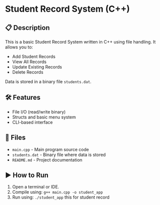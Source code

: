 
# Student Record System (C++)

## 📋 Description
This is a basic Student Record System written in C++ using file handling. It allows you to:

- Add Student Records
- View All Records
- Update Existing Records
- Delete Records

Data is stored in a binary file `students.dat`.

## 🛠 Features
- File I/O (read/write binary)
- Structs and basic menu system
- CLI-based interface

## 📂 Files
- `main.cpp` - Main program source code
- `students.dat` - Binary file where data is stored
- `README.md` - Project documentation

## ▶️ How to Run
1. Open a terminal or IDE.
2. Compile using: `g++ main.cpp -o student_app`
3. Run using: `./student_app`
this for student record 
